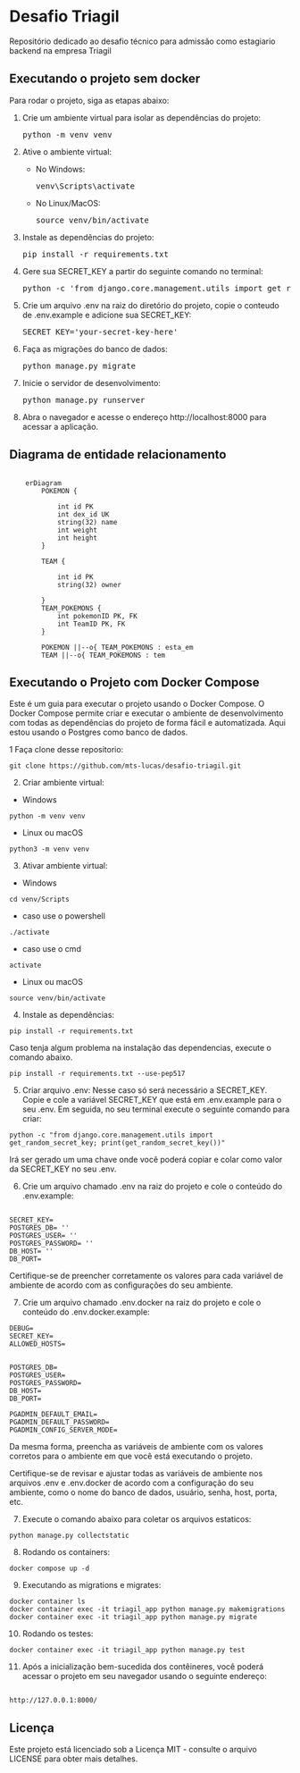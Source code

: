 # Desafio Triagil
Repositório dedicado ao desafio técnico para admissão como estagiario backend na empresa Triagil


<h2>Executando o projeto sem docker</h2>

<p>Para rodar o projeto, siga as etapas abaixo:</p>

<ol>

<li>Crie um ambiente virtual para isolar as dependências do projeto:</li>
    <pre>python -m venv venv</pre>

<li>Ative o ambiente virtual:</li>
<ul>
    <li>No Windows:</li>
    <pre>venv\Scripts\activate</pre>
    <li>No Linux/MacOS:</li>
    <pre>source venv/bin/activate</pre>
</ul>

<li>Instale as dependências do projeto:</li>
<pre>pip install -r requirements.txt</pre>

<li>Gere sua SECRET_KEY a partir do seguinte comando no terminal:</li>
<pre>python -c 'from django.core.management.utils import get_random_secret_key; print(get_random_secret_key())'
</pre>

<li>Crie um arquivo .env na raiz do diretório do projeto, copie o conteudo de .env.example e adicione sua SECRET_KEY:</li>
<pre>SECRET_KEY='your-secret-key-here'</pre>

<li>Faça as migrações do banco de dados:</li>
<pre>python manage.py migrate</pre>


<li>Inicie o servidor de desenvolvimento:</li>
<pre>python manage.py runserver</pre>

<li>Abra o navegador e acesse o endereço http://localhost:8000 para acessar a aplicação.</li>
</ol>


<h2>Diagrama de entidade relacionamento</h2>

```mermaid

    erDiagram
        POKEMON {

            int id PK
            int dex_id UK
            string(32) name
            int weight
            int height
        }

        TEAM {

            int id PK
            string(32) owner

        }
        TEAM_POKEMONS {
            int pokemonID PK, FK
            int TeamID PK, FK
        }

        POKEMON ||--o{ TEAM_POKEMONS : esta_em
        TEAM ||--o{ TEAM_POKEMONS : tem

```

##  Executando o Projeto com Docker Compose
Este é um guia para executar o projeto usando o Docker Compose. O Docker Compose permite criar e executar o ambiente de desenvolvimento com todas as dependências do projeto de forma fácil e automatizada. Aqui estou usando o Postgres como banco de dados.


1 Faça clone desse repositorio:
```console
git clone https://github.com/mts-lucas/desafio-triagil.git
```
2. Criar ambiente virtual:
- Windows
```console
python -m venv venv
```
- Linux ou macOS
```console
python3 -m venv venv
```

3. Ativar ambiente virtual:
- Windows
```console
cd venv/Scripts
```
- caso use o powershell
```console
./activate
```
- caso use o cmd
```console
activate
```
- Linux ou macOS
```console
source venv/bin/activate
```

4. Instale as dependências:
```console
pip install -r requirements.txt
```
Caso tenja algum problema na instalação das dependencias, execute o comando abaixo.
```console
pip install -r requirements.txt --use-pep517
```

5. Criar arquivo .env:
Nesse caso só será necessário a SECRET_KEY. Copie e cole a variável SECRET_KEY que está em .env.example para o seu .env. Em seguida, no seu terminal execute o seguinte comando para criar:

```console
python -c "from django.core.management.utils import get_random_secret_key; print(get_random_secret_key())"
```
Irá ser gerado um uma chave onde você poderá copiar e colar  como valor da SECRET_KEY no seu .env.

6. Crie um arquivo chamado .env na raiz do projeto e cole o conteúdo do .env.example:
```console

SECRET_KEY=
POSTGRES_DB= ''
POSTGRES_USER= ''
POSTGRES_PASSWORD= ''
DB_HOST= ''
DB_PORT=

```
Certifique-se de preencher corretamente os valores para cada variável de ambiente de acordo com as configurações do seu ambiente.

7. Crie um arquivo chamado .env.docker na raiz do projeto e cole o conteúdo do .env.docker.example:
```console
DEBUG=
SECRET_KEY=
ALLOWED_HOSTS=


POSTGRES_DB=
POSTGRES_USER=
POSTGRES_PASSWORD=
DB_HOST=
DB_PORT=

PGADMIN_DEFAULT_EMAIL=
PGADMIN_DEFAULT_PASSWORD=
PGADMIN_CONFIG_SERVER_MODE=

```

  Da mesma forma, preencha as variáveis de ambiente com os valores corretos para o ambiente em que você está executando o projeto.

  Certifique-se de revisar e ajustar todas as variáveis de ambiente nos arquivos .env e .env.docker de acordo com a configuração do seu ambiente, como o nome do banco de dados, usuário, senha, host, porta, etc.

7. Execute o comando abaixo para coletar os arquivos estaticos:
```console
python manage.py collectstatic
```

8. Rodando os containers:
```console
docker compose up -d
```

9. Executando as migrations e migrates:
```console
docker container ls
docker container exec -it triagil_app python manage.py makemigrations
docker container exec -it triagil_app python manage.py migrate
```
10. Rodando os testes:
```console
docker container exec -it triagil_app python manage.py test       
```

11. Após a inicialização bem-sucedida dos contêineres, você poderá acessar o projeto em seu navegador usando o seguinte endereço:

```console

http://127.0.0.1:8000/
```

<h2>Licença</h2>

<p>Este projeto está licenciado sob a Licença MIT - consulte o arquivo LICENSE para obter mais detalhes.</p>
